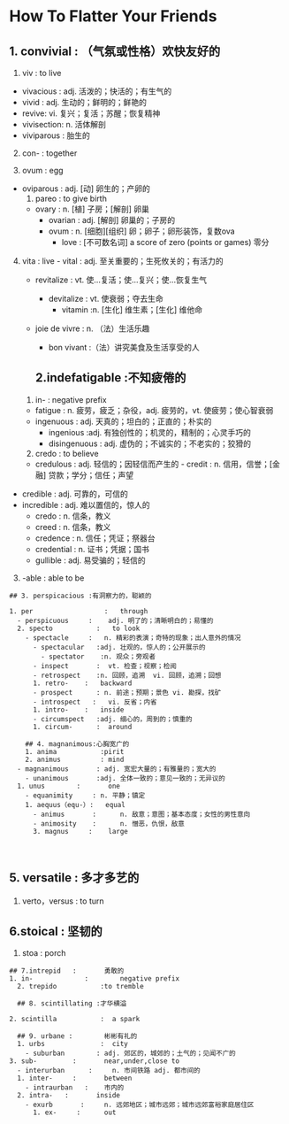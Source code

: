 # How To Flatter Your Friends

## 1. convivial : （气氛或性格）欢快友好的
1. viv : to live 
  - vivacious : adj. 活泼的；快活的；有生气的
  - vivid :  adj. 生动的；鲜明的；鲜艳的
  - revive:               vi. 复兴；复活；苏醒；恢复精神
  - vivisection:               n. 活体解剖
  - viviparous  :               胎生的
2. con-            :               together


3. ovum            	: 		egg    
  - oviparous    	: 		adj. [动] 卵生的；产卵的
    1. pareo    :		to give birth    
      - ovary        : 	n. [植] 子房；[解剖] 卵巢
        - ovarian      : adj. [解剖] 卵巢的；子房的
        - ovum         : n. [细胞][组织] 卵；卵子；卵形装饰，复数ova
          - love :  		[不可数名词] a score of zero (points or games) 零分

  4. vita             :       live
    - vital          :  		adj. 至关重要的；生死攸关的；有活力的
      - revitalize     : 	vt. 使…复活；使…复兴；使…恢复生气
        - devitalize     : vt. 使衰弱；夺去生命
          - vitamin      :n. [生化] 维生素；[生化] 维他命
      - joie de vivre :    n. （法）生活乐趣
        - bon vivant    :（法）讲究美食及生活享受的人

        ## 2.indefatigable :不知疲倦的

      1. in-          : negative prefix
        - fatigue   :  		n. 疲劳，疲乏；杂役，adj. 疲劳的，vt. 使疲劳；使心智衰弱
        - ingenuous    :     adj. 天真的；坦白的；正直的；朴实的
          - ingenious   :adj. 有独创性的；机灵的，精制的；心灵手巧的
          - disingenuous  : adj. 虚伪的；不诚实的；不老实的；狡猾的

      2. credo       :     to believe
      - credulous   :    adj. 轻信的；因轻信而产生的
    - credit        :     n. 信用，信誉；[金融] 贷款；学分；信任；声望
  - credible      :       adj. 可靠的，可信的
  - incredible    :       adj. 难以置信的，惊人的
    - credo        :       n. 信条，教义
    - creed        :       n. 信条，教义
    - credence   :       n. 信任；凭证；祭器台
    - credential    :      n. 证书；凭据；国书
    - gullible      :     adj. 易受骗的；轻信的
  3. -able            :   able to be

    ## 3. perspicacious :有洞察力的，聪颖的

    1. per              	:   through
      - perspicuous   	:    adj. 明了的；清晰明白的；易懂的
      2. specto           :   to look
        - spectacle    	:	n. 精彩的表演；奇特的现象；出人意外的情况
          - spectacular   :adj. 壮观的，惊人的；公开展示的
            - spectator    :n. 观众；旁观者
          - inspect       :  vt. 检查；视察；检阅
          - retrospect    :n. 回顾，追溯  vi. 回顾，追溯；回想
          1. retro-    :   backward
          - prospect      : n. 前途；预期；景色 vi. 勘探，找矿
          - introspect   :   vi. 反省；内省
          1. intro-    :   inside
          - circumspect   :adj. 细心的，周到的；慎重的
          1. circum-      :  around

        ## 4. magnanimous:心胸宽广的
        1. anima           :pirit
        2. animus          : mind
      - magnanimous       : adj. 宽宏大量的；有雅量的；宽大的
        - unanimous       :adj. 全体一致的；意见一致的；无异议的
      1. unus        :       one 
        - equanimity     : n. 平静；镇定
        1. aequus（equ-）:   equal
          - animus       :      n. 敌意；意图；基本态度；女性的男性意向
          - animosity    :      n. 憎恶，仇恨，敌意
          3. magnus     :    large



​      
## 5. versatile 		:	多才多艺的

1. verto，versus    	: 		to turn

  ## 6.stoical 		:		坚韧的
  1. stoa               :	    porch

    ## 7.intrepid 	:		勇敢的
    1. in-             :		negative prefix
      2. trepido           :to tremble

      ## 8. scintillating :才华横溢

    2. scintilla           :  a spark

      ## 9. urbane :		彬彬有礼的
      1. urbs              :  city
        - suburban        : adj. 郊区的，城郊的；土气的；见闻不广的
    3. sub-         :       near,under,close to
      - interurban      :     n. 市间铁路 adj. 都市间的
      1. inter-     :       between
        - intraurban   :  	市内的
      2. intra-   :       inside
        - exurb       : 	n. 远郊地区；城市远郊；城市远郊富裕家庭居住区
          1. ex-     :      out

